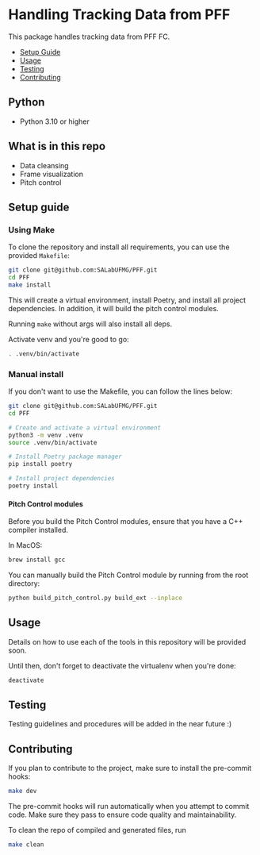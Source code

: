 # Handling Tracking Data from PFF

This package handles tracking data from PFF FC.

- [Setup Guide](#setup-guide)
- [Usage](#usage)
- [Testing](#testing)
- [Contributing](#contributing)

## Python

- Python 3.10 or higher

## What is in this repo

- Data cleansing
- Frame visualization
- Pitch control

## Setup guide

### Using Make

To clone the repository and install all requirements, you can use the provided `Makefile`:

```bash
git clone git@github.com:SALabUFMG/PFF.git
cd PFF
make install
```

This will create a virtual environment, install Poetry, and install all project dependencies. In addition, it will build the pitch control modules.

Running `make` without args will also install all deps.

Activate venv and you're good to go:

```bash
. .venv/bin/activate
```

### Manual install

If you don't want to use the Makefile, you can follow the lines below:

```bash
git clone git@github.com:SALabUFMG/PFF.git
cd PFF

# Create and activate a virtual environment
python3 -m venv .venv
source .venv/bin/activate

# Install Poetry package manager
pip install poetry

# Install project dependencies
poetry install
```

#### Pitch Control modules

Before you build the Pitch Control modules, ensure that you have a C++ compiler installed.

In MacOS:

```bash
brew install gcc
```

You can manually build the Pitch Control module by running from the root directory:

```bash
python build_pitch_control.py build_ext --inplace
```

## Usage
Details on how to use each of the tools in this repository will be provided soon.

Until then, don't forget to deactivate the virtualenv when you're done:

```bash
deactivate
```

## Testing
Testing guidelines and procedures will be added in the near future :)

## Contributing

If you plan to contribute to the project, make sure to install the pre-commit hooks:

```bash
make dev
```

The pre-commit hooks will run automatically when you attempt to commit code. Make sure they pass to ensure code quality and maintainability.

To clean the repo of compiled and generated files, run

```bash
make clean
```
